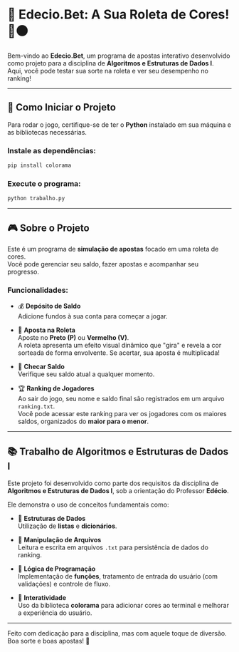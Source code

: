# 🎲 Edecio.Bet: A Sua Roleta de Cores! 🔴⚫

Bem-vindo ao **Edecio.Bet**, um programa de apostas interativo desenvolvido como projeto para a disciplina de **Algoritmos e Estruturas de Dados I**.  
Aqui, você pode testar sua sorte na roleta e ver seu desempenho no ranking!

---

## 🚀 Como Iniciar o Projeto

Para rodar o jogo, certifique-se de ter o **Python** instalado em sua máquina e as bibliotecas necessárias.

### Instale as dependências:
```bash
pip install colorama
```

### Execute o programa:
```bash
python trabalho.py
```

---

## 🎮 Sobre o Projeto

Este é um programa de **simulação de apostas** focado em uma roleta de cores.  
Você pode gerenciar seu saldo, fazer apostas e acompanhar seu progresso.

### Funcionalidades:

- 💰 **Depósito de Saldo**  
  Adicione fundos à sua conta para começar a jogar.

- 🎯 **Aposta na Roleta**  
  Aposte no **Preto (P)** ou **Vermelho (V)**.  
  A roleta apresenta um efeito visual dinâmico que "gira" e revela a cor sorteada de forma envolvente. Se acertar, sua aposta é multiplicada!

- 🧾 **Checar Saldo**  
  Verifique seu saldo atual a qualquer momento.

- 🏆 **Ranking de Jogadores**  
  Ao sair do jogo, seu nome e saldo final são registrados em um arquivo `ranking.txt`.  
  Você pode acessar este ranking para ver os jogadores com os maiores saldos, organizados do **maior para o menor**.

---

## 📚 Trabalho de Algoritmos e Estruturas de Dados I

Este projeto foi desenvolvido como parte dos requisitos da disciplina de **Algoritmos e Estruturas de Dados I**, sob a orientação do Professor **Edécio**.

Ele demonstra o uso de conceitos fundamentais como:

- 📂 **Estruturas de Dados**  
  Utilização de **listas** e **dicionários**.

- 📄 **Manipulação de Arquivos**  
  Leitura e escrita em arquivos `.txt` para persistência de dados do ranking.

- 🧠 **Lógica de Programação**  
  Implementação de **funções**, tratamento de entrada do usuário (com validações) e controle de fluxo.

- 🎨 **Interatividade**  
  Uso da biblioteca **colorama** para adicionar cores ao terminal e melhorar a experiência do usuário.

---

Feito com dedicação para a disciplina, mas com aquele toque de diversão. Boa sorte e boas apostas! 🎰
